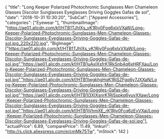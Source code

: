 {
	"title": "Long Keeper Polarized Photochromic Sunglasses Men Chameleon Glasses Discolor Sunglasses Eyeglasses Driving Goggles Gafas de sol",
	"date": "2018-10-31 10:30:20",
	"SubCat": ["Apparel Accessories"],
	"categories": ["Eyewear "],
	"thumbnailImage": "https://ae01.alicdn.com/kf/HTB1TJhlXs_vK1Rjy0Foq6xIxVXaW/Long-Keeper-Polarized-Photochromic-Sunglasses-Men-Chameleon-Glasses-Discolor-Sunglasses-Eyeglasses-Driving-Goggles-Gafas-de-sol.jpg_220x220.jpg",
	"BigImage": ["https://ae01.alicdn.com/kf/HTB1TJhlXs_vK1Rjy0Foq6xIxVXaW/Long-Keeper-Polarized-Photochromic-Sunglasses-Men-Chameleon-Glasses-Discolor-Sunglasses-Eyeglasses-Driving-Goggles-Gafas-de-sol.jpg","https://ae01.alicdn.com/kf/HTB1uAxlXsfrK1RkSnb4q6xHRFXau/Long-Keeper-Polarized-Photochromic-Sunglasses-Men-Chameleon-Glasses-Discolor-Sunglasses-Eyeglasses-Driving-Goggles-Gafas-de-sol.jpg","https://ae01.alicdn.com/kf/HTB1IwgkhgHqK1RjSZFgq6y7JXXaN/Long-Keeper-Polarized-Photochromic-Sunglasses-Men-Chameleon-Glasses-Discolor-Sunglasses-Eyeglasses-Driving-Goggles-Gafas-de-sol.jpg","https://ae01.alicdn.com/kf/HTB1l3XlXsnrK1RjSspkq6yuvXXaw/Long-Keeper-Polarized-Photochromic-Sunglasses-Men-Chameleon-Glasses-Discolor-Sunglasses-Eyeglasses-Driving-Goggles-Gafas-de-sol.jpg","https://ae01.alicdn.com/kf/HTB1jVhmXE_rK1Rjy0Fcq6zEvVXai/Long-Keeper-Polarized-Photochromic-Sunglasses-Men-Chameleon-Glasses-Discolor-Sunglasses-Eyeglasses-Driving-Goggles-Gafas-de-sol.jpg"],
	"actualPrice": 6.89,
	"comparePrice": 11.49,
	"linkurl": "http://s.click.aliexpress.com/e/cmMk75Tw",
	"inStock": 142
}

